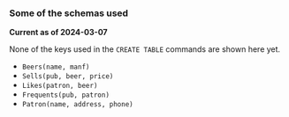 ### Some of the schemas used

**Current as of 2024-03-07**

None of the keys used in the `CREATE TABLE` commands are shown here
yet.

* `Beers(name, manf)`
* `Sells(pub, beer, price)`
* `Likes(patron, beer)`
* `Frequents(pub, patron)`
* `Patron(name, address, phone)`
